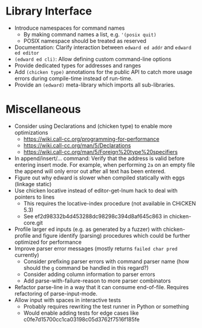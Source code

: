 # Library Interface

* Introduce namespaces for command names
    * By making command names a list, e.g. `'(posix quit)`
    * POSIX namespace should be treated as reserved
* Documentation: Clarify interaction between `edward ed addr` and `edward ed editor`
* `(edward ed cli)`: Allow defining custom command-line options
* Provide dedicated types for addresses and ranges
* Add `(chicken type)` annotations for the public API to catch more
  usage errors during compile-time instead of run-time.
* Provide an `(edward)` meta-library which imports all sub-libraries.

# Miscellaneous

* Consider using Declarations and (chicken type) to enable more optimizations
	* https://wiki.call-cc.org/programming-for-performance
	* https://wiki.call-cc.org/man/5/Declarations
	* https://wiki.call-cc.org/man/5/Foreign%20type%20specifiers
* In append/insert/… command: Verify that the address is valid before
  entering insert mode. For example, when performing `2a` on an empty
  file the append will only error out after all text has been entered.
* Figure out why edward is slower when compiled statically with eggs (linkage static)
* Use chicken locative instead of editor-get-lnum hack to deal with pointers to lines
	* This requires the locative-index procedure (not available in CHiCKEN 5.3)
	* See ef2d98332b4d453288dc98298c394d8af645c863 in chicken-core.git
* Profile larger ed inputs (e.g. as generated by a fuzzer) with
  chicken-profile and figure identify (parsing) procedures which
  could be further optimized for performance
* Improve parser error messages (mostly returns `failed char pred` currently)
    * Consider prefixing parser errors with command parser name
      (how should the `g` command be handled in this regard?)
    * Consider adding column information to parser errors
    * Add parse-with-failure-reason to more parser combinators
* Refactor parse-line in a way that it can consume end-of-file.
  Requires refactoring of parse-input-mode.
* Allow input with spaces in interactive tests
    * Probably requires rewriting the test runner in Python or something
    * Would enable adding tests for edge cases like c0fe7d15700cc1ca03198c05d3762f7516f185fe
